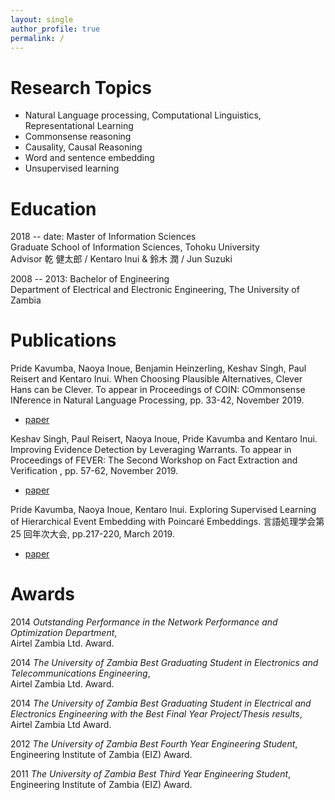 ```yaml
---
layout: single
author_profile: true
permalink: /
---
```


# Research Topics

- Natural Language processing, Computational Linguistics, Representational Learning
- Commonsense reasoning
- Causality, Causal Reasoning
- Word and sentence embedding
- Unsupervised learning

# Education

2018 -- date: Master of Information Sciences  
Graduate School of Information Sciences, Tohoku University  
Advisor 乾 健太郎 / Kentaro Inui & 鈴木 潤 / Jun Suzuki

2008 -- 2013: Bachelor of Engineering  
Department of Electrical and Electronic Engineering, The University of Zambia

# Publications

Pride Kavumba, Naoya Inoue, Benjamin Heinzerling, Keshav Singh, Paul Reisert and Kentaro Inui. When Choosing Plausible Alternatives, Clever Hans can be Clever. To appear in Proceedings of COIN: COmmonsense INference in Natural Language Processing, pp. 33-42, November 2019.

- [paper](https://www.aclweb.org/anthology/D19-6004/)

Keshav Singh, Paul Reisert, Naoya Inoue, Pride Kavumba and Kentaro Inui. Improving Evidence Detection by Leveraging Warrants. To appear in Proceedings of FEVER: The Second Workshop on Fact Extraction and Verification , pp. 57-62, November 2019.

- [paper](https://www.aclweb.org/anthology/D19-6610/)

Pride Kavumba, Naoya Inoue, Kentaro Inui. Exploring Supervised Learning of Hierarchical Event Embedding with Poincaré Embeddings. 言語処理学会第 25 回年次大会, pp.217-220, March 2019.

- [paper](https://www.anlp.jp/proceedings/annual_meeting/2019/pdf_dir/A3-2.pdf)

# Awards

2014 _Outstanding Performance in the Network Performance and Optimization Department_,  
Airtel Zambia Ltd. Award.

2014 _The University of Zambia Best Graduating Student in Electronics and Telecommunications Engineering_,  
Airtel Zambia Ltd. Award.

2014 _The University of Zambia Best Graduating Student in Electrical and Electronics Engineering with the Best Final Year Project/Thesis results_,  
Airtel Zambia Ltd Award.

2012 _The University of Zambia Best Fourth Year Engineering Student_,  
Engineering Institute of Zambia (EIZ) Award.

2011 _The University of Zambia Best Third Year Engineering Student_,  
Engineering Institute of Zambia (EIZ) Award.
